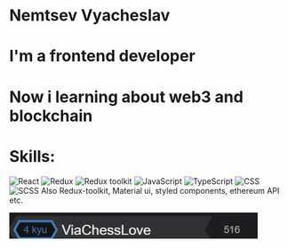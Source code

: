 # Nemtsev Vyacheslav

# I'm a frontend developer

# Now i learning about web3 and blockchain
# Skills:  
![React](https://img.shields.io/badge/-React-purple?style=for-the-badge&logo=react)
![Redux](https://img.shields.io/badge/-Redux-purple?style=for-the-badge&logo=redux)
![Redux toolkit](https://img.shields.io/badge/-Redux-toolkit-purple?style=for-the-badge&logo=redux)
![JavaScript](https://img.shields.io/badge/-JavaScript-purple?style=for-the-badge&logo=JavaScript)
![TypeScript](https://img.shields.io/badge/-TypeScript-purple?style=for-the-badge&logo=TypeScript)
![CSS](https://img.shields.io/badge/-CSS-purple?style=for-the-badge&logo=CSS)
![SCSS](https://img.shields.io/badge/-SCSS-purple?style=for-the-badge&logo=SCSS)
Also Redux-toolkit, Material ui, styled components, ethereum API etc.

[![Header](https://github.com/ViaChessLove/Nemtsev-Vyacheslav/blob/31652947b52bdeff67ba09ffad312e9a3318a0b0/assets/codwars.png)](https://www.codewars.com/users/ViaChessLove)